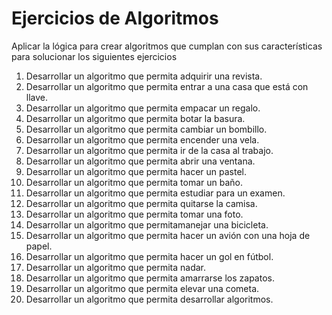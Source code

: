 # Ejercicios de Algoritmos

Aplicar la lógica para crear algoritmos que cumplan con sus características para solucionar los siguientes ejercicios


1. Desarrollar un algoritmo que permita adquirir una revista.
2. Desarrollar un algoritmo que permita entrar a una casa que está con llave.
3. Desarrollar un algoritmo que permita empacar un regalo.
4. Desarrollar un algoritmo que permita botar la basura.
5. Desarrollar un algoritmo que permita cambiar un bombillo.
6. Desarrollar un algoritmo que permita encender una vela.
7. Desarrollar un algoritmo que permita ir de la casa al trabajo.
8. Desarrollar un algoritmo que permita abrir una ventana.
9. Desarrollar un algoritmo que permita hacer un pastel.
10. Desarrollar un algoritmo que permita tomar un baño.
11. Desarrollar un algoritmo que permita estudiar para un examen.
12. Desarrollar un algoritmo que permita quitarse la camisa.
13. Desarrollar un algoritmo que permita tomar una foto.
14. Desarrollar un algoritmo que permitamanejar una bicicleta.
15. Desarrollar un algoritmo que permita hacer un avión con una hoja de papel.
16. Desarrollar un algoritmo que permita hacer un gol en fútbol.
17. Desarrollar un algoritmo que permita nadar.
18. Desarrollar un algoritmo que permita amarrarse los zapatos.
19. Desarrollar un algoritmo que permita elevar una cometa.
20. Desarrollar un algoritmo que permita desarrollar algoritmos. 
